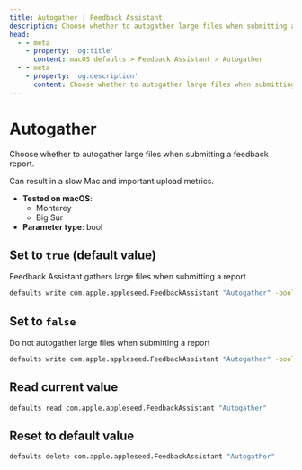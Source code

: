 ```yaml
---
title: Autogather | Feedback Assistant
description: Choose whether to autogather large files when submitting a feedback report. Can result in a slow Mac and important upload metrics.
head:
  - - meta
    - property: 'og:title'
      content: macOS defaults > Feedback Assistant > Autogather
  - - meta
    - property: 'og:description'
      content: Choose whether to autogather large files when submitting a feedback report. Can result in a slow Mac and important upload metrics.
---
```


# Autogather

Choose whether to autogather large files when submitting a feedback report.

Can result in a slow Mac and important upload metrics.

- **Tested on macOS**:
  - Monterey
  - Big Sur
- **Parameter type**: bool

## Set to `true` (default value)

Feedback Assistant gathers large files when submitting a report

```bash
defaults write com.apple.appleseed.FeedbackAssistant "Autogather" -bool "true"
```

## Set to `false`

Do not autogather large files when submitting a report

```bash
defaults write com.apple.appleseed.FeedbackAssistant "Autogather" -bool "false"
```

## Read current value

```bash
defaults read com.apple.appleseed.FeedbackAssistant "Autogather"
```

## Reset to default value

```bash
defaults delete com.apple.appleseed.FeedbackAssistant "Autogather"
```
